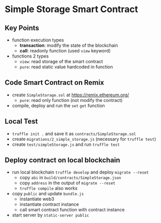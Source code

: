 # Simple Storage Smart Contract

## Key Points

* function execution types
  - __transaction__: modify the state of the blockchain
  - __call__: readonly function (used `view` keyword)
* functions 2 types
  - `view`: read storage of the smart contract
  - `pure`: read static value hardcoded in function

## Code Smart Contract on Remix

* create `SimpleStorage.sol` at https://remix.ethereum.org/
  - `pure`: read only function (not modify the contract)
* compile, deploy and run the `set` `get` function

## Local Test

* `truffle init .` and save it as `contracts/SimpleStorage.sol`
* create `migrations/2_simple_storage.js` (necessary for `truffle test`)
* create `test/simpleStorage.js` and run `truffle test`

## Deploy contract on local blockchain

* run local blockchain `truffle develop` and deploy `migrate --reset`
  - copy `abi` in `build/contracts/SimpleStorage.json`
  - copy `address` in the output of `migrate --reset`
  - `truffle compile` also works
* copy `public` and update `bundle.js`
  - instantiate web3
  - instantiate contract instance
  - call smart contract function with contract instance
* start server by `static-server public`
